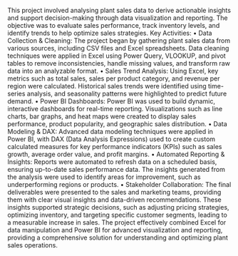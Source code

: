 This project involved analysing plant sales data to derive actionable insights and support decision-making through data visualization and reporting. The objective was to evaluate sales performance, track inventory levels, and identify trends to help optimize sales strategies.
Key Activities:
•	Data Collection & Cleaning: The project began by gathering plant sales data from various sources, including CSV files and Excel spreadsheets. Data cleaning techniques were applied in Excel using Power Query, VLOOKUP, and pivot tables to remove inconsistencies, handle missing values, and transform raw data into an analyzable format.
•	Sales Trend Analysis: Using Excel, key metrics such as total sales, sales per product category, and revenue per region were calculated. Historical sales trends were identified using time-series analysis, and seasonality patterns were highlighted to predict future demand.
•	Power BI Dashboards: Power BI was used to build dynamic, interactive dashboards for real-time reporting. Visualizations such as line charts, bar graphs, and heat maps were created to display sales performance, product popularity, and geographic sales distribution.
•	Data Modeling & DAX: Advanced data modeling techniques were applied in Power BI, with DAX (Data Analysis Expressions) used to create custom calculated measures for key performance indicators (KPIs) such as sales growth, average order value, and profit margins.
•	Automated Reporting & Insights: Reports were automated to refresh data on a scheduled basis, ensuring up-to-date sales performance data. The insights generated from the analysis were used to identify areas for improvement, such as underperforming regions or products.
•	Stakeholder Collaboration: The final deliverables were presented to the sales and marketing teams, providing them with clear visual insights and data-driven recommendations. These insights supported strategic decisions, such as adjusting pricing strategies, optimizing inventory, and targeting specific customer segments, leading to a measurable increase in sales.
The project effectively combined Excel for data manipulation and Power BI for advanced visualization and reporting, providing a comprehensive solution for understanding and optimizing plant sales operations.
